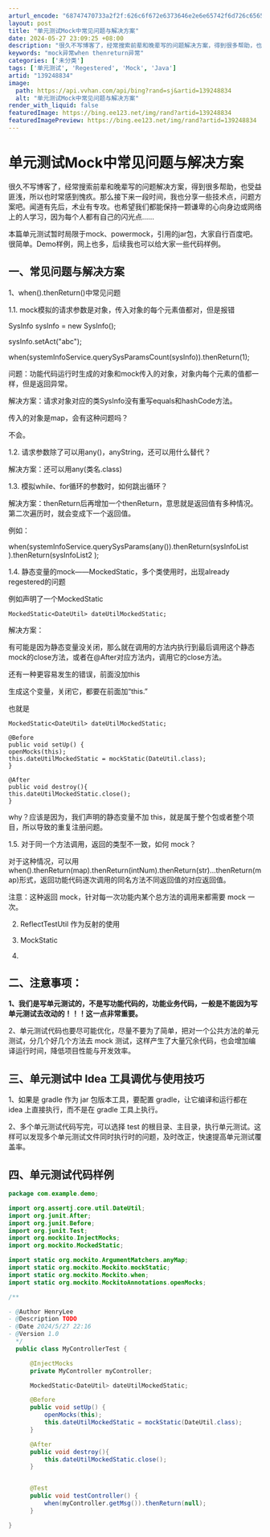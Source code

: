```yaml
---
arturl_encode: "68747470733a2f2f:626c6f672e6373646e2e6e65742f6d726c65656170706c652f:61727469636c652f64657461696c732f313339323438383334"
layout: post
title: "单元测试Mock中常见问题与解决方案"
date: 2024-05-27 23:09:25 +08:00
description: "很久不写博客了，经常搜索前辈和晚辈写的问题解决方案，得到很多帮助，也受益匪浅，所以也时常感到愧疚。那"
keywords: "mock异常when thenreturn异常"
categories: ['未分类']
tags: ['单元测试', 'Regestered', 'Mock', 'Java']
artid: "139248834"
image:
  path: https://api.vvhan.com/api/bing?rand=sj&artid=139248834
  alt: "单元测试Mock中常见问题与解决方案"
render_with_liquid: false
featuredImage: https://bing.ee123.net/img/rand?artid=139248834
featuredImagePreview: https://bing.ee123.net/img/rand?artid=139248834
---
```


# 单元测试Mock中常见问题与解决方案

很久不写博客了，经常搜索前辈和晚辈写的问题解决方案，得到很多帮助，也受益匪浅，所以也时常感到愧疚。那么接下来一段时间，我也分享一些技术点，问题方案吧。闻道有先后，术业有专攻。也希望我们都能保持一颗谦卑的心向身边或网络上的人学习，因为每个人都有自己的闪光点……

本篇单元测试暂时局限于mock、powermock，引用的jar包，大家自行百度吧。很简单。Demo样例，网上也多，后续我也可以给大家一些代码样例。

## 一、常见问题与解决方案

1、when().thenReturn()中常见问题

1.1. mock模拟的请求参数是对象，传入对象的每个元素值都对，但是报错

SysInfo sysInfo = new SysInfo();

sysInfo.setAct("abc");

when(systemInfoService.querySysParamsCount(sysInfo)).thenReturn(1);

问题：功能代码运行时生成的对象和mock传入的对象，对象内每个元素的值都一样，但是返回异常。

解决方案：请求对象对应的类SysInfo没有重写equals和hashCode方法。

传入的对象是map，会有这种问题吗？

不会。

1.2. 请求参数除了可以用any()，anyString，还可以用什么替代？

解决方案：还可以用any(类名.class)

1.3. 模拟while、for循环的参数时，如何跳出循环？

解决方案：thenReturn后再增加一个thenReturn，意思就是返回值有多种情况。第二次遍历时，就会变成下一个返回值。

例如：

when(systemInfoService.querySysParams(any()).thenReturn(sysInfoList ).thenReturn(sysInfoList2 );

1.4. 静态变量的mock——MockedStatic，多个类使用时，出现already regestered的问题

例如声明了一个MockedStatic

```
MockedStatic<DateUtil> dateUtilMockedStatic;
```

解决方案：

有可能是因为静态变量没关闭，那么就在调用的方法内执行到最后调用这个静态mock的close方法，或者在@After对应方法内，调用它的close方法。

还有一种更容易发生的错误，前面没加this

生成这个变量，关闭它，都要在前面加“this.”

也就是

```
MockedStatic<DateUtil> dateUtilMockedStatic;

@Before
public void setUp() {
openMocks(this);
this.dateUtilMockedStatic = mockStatic(DateUtil.class);
}

@After
public void destroy(){
this.dateUtilMockedStatic.close();
}
```

why？应该是因为，我们声明的静态变量不加 this，就是属于整个包或者整个项目，所以导致的重复注册问题。

1.5. 对于同一个方法调用，返回的类型不一致，如何 mock？

对于这种情况，可以用 when().thenReturn(map).thenReturn(intNum).thenReturn(str)...thenReturn(map)形式，返回功能代码逐次调用的同名方法不同返回值的对应返回值。

注意：这种返回 mock，针对每一次功能内某个总方法的调用来都需要 mock 一次。

2. ReflectTestUtil 作为反射的使用

3. MockStatic

4.

## **二、注意事项：**

**1、我们是写单元测试的，不是写功能代码的，功能业务代码，一般是不能因为写单元测试去改动的！！！这一点非常重要。**

2、单元测试代码也要尽可能优化，尽量不要为了简单，把对一个公共方法的单元测试，分几个好几个方法去 mock 测试，这样产生了大量冗余代码，也会增加编译运行时间，降低项目性能与开发效率。

## **三、单元测试中 Idea 工具调优与使用技巧**

1、如果是 gradle 作为 jar 包版本工具，要配置 gradle，让它编译和运行都在 idea 上直接执行，而不是在 gradle 工具上执行。

2、多个单元测试代码写完，可以选择 test 的根目录、主目录，执行单元测试。这样可以发现多个单元测试文件同时执行时的问题，及时改正，快速提高单元测试覆盖率。

## 四、单元测试代码样例

```java
package com.example.demo;

import org.assertj.core.util.DateUtil;
import org.junit.After;
import org.junit.Before;
import org.junit.Test;
import org.mockito.InjectMocks;
import org.mockito.MockedStatic;

import static org.mockito.ArgumentMatchers.anyMap;
import static org.mockito.Mockito.mockStatic;
import static org.mockito.Mockito.when;
import static org.mockito.MockitoAnnotations.openMocks;

/**

- @Author HenryLee
- @Description TODO
- @Date 2024/5/27 22:16
- @Version 1.0
  */
  public class MyControllerTest {

      @InjectMocks
      private MyController myController;

      MockedStatic<DateUtil> dateUtilMockedStatic;

      @Before
      public void setUp() {
          openMocks(this);
          this.dateUtilMockedStatic = mockStatic(DateUtil.class);
      }

      @After
      public void destroy(){
          this.dateUtilMockedStatic.close();
      }


      @Test
      public void testController() {
          when(myController.getMsg()).thenReturn(null);
      }

}

```
